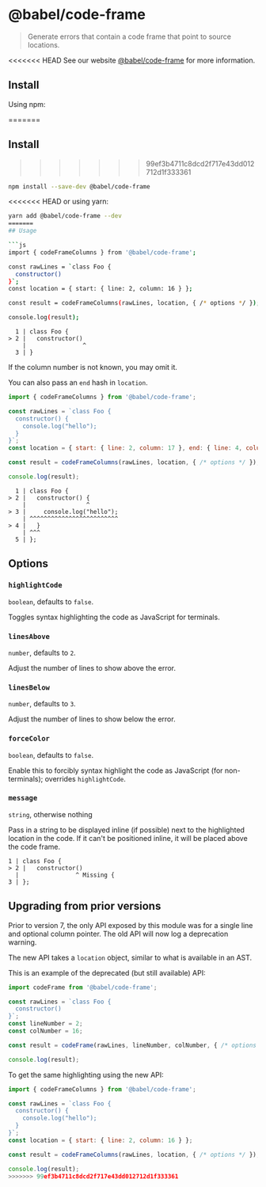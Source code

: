 # @babel/code-frame

> Generate errors that contain a code frame that point to source locations.

<<<<<<< HEAD
See our website [@babel/code-frame](https://babeljs.io/docs/en/next/babel-code-frame.html) for more information.

## Install

Using npm:

=======
## Install

>>>>>>> 99ef3b4711c8dcd2f717e43dd012712d1f333361
```sh
npm install --save-dev @babel/code-frame
```

<<<<<<< HEAD
or using yarn:

```sh
yarn add @babel/code-frame --dev
=======
## Usage

```js
import { codeFrameColumns } from '@babel/code-frame';

const rawLines = `class Foo {
  constructor()
}`;
const location = { start: { line: 2, column: 16 } };

const result = codeFrameColumns(rawLines, location, { /* options */ });

console.log(result);
```

```
  1 | class Foo {
> 2 |   constructor()
    |                ^
  3 | }
```

If the column number is not known, you may omit it.

You can also pass an `end` hash in `location`.

```js
import { codeFrameColumns } from '@babel/code-frame';

const rawLines = `class Foo {
  constructor() {
    console.log("hello");
  }
}`;
const location = { start: { line: 2, column: 17 }, end: { line: 4, column: 3 } };

const result = codeFrameColumns(rawLines, location, { /* options */ });

console.log(result);
```

```
  1 | class Foo {
> 2 |   constructor() {
    |                 ^
> 3 |     console.log("hello");
    | ^^^^^^^^^^^^^^^^^^^^^^^^^
> 4 |   }
    | ^^^
  5 | };
```

## Options

### `highlightCode`

`boolean`, defaults to `false`.

Toggles syntax highlighting the code as JavaScript for terminals.


### `linesAbove`

`number`, defaults to `2`.

Adjust the number of lines to show above the error.

### `linesBelow`

`number`, defaults to `3`.

Adjust the number of lines to show below the error.

### `forceColor`

`boolean`, defaults to `false`.

Enable this to forcibly syntax highlight the code as JavaScript (for non-terminals); overrides `highlightCode`.

### `message`

`string`, otherwise nothing

Pass in a string to be displayed inline (if possible) next to the highlighted
location in the code. If it can't be positioned inline, it will be placed above
the code frame.

```
1 | class Foo {
> 2 |   constructor()
  |                ^ Missing {
3 | };
```

## Upgrading from prior versions

Prior to version 7, the only API exposed by this module was for a single line and optional column pointer. The old API will now log a deprecation warning.

The new API takes a `location` object, similar to what is available in an AST.

This is an example of the deprecated (but still available) API:

```js
import codeFrame from '@babel/code-frame';

const rawLines = `class Foo {
  constructor()
}`;
const lineNumber = 2;
const colNumber = 16;

const result = codeFrame(rawLines, lineNumber, colNumber, { /* options */ });

console.log(result);
```

To get the same highlighting using the new API:

```js
import { codeFrameColumns } from '@babel/code-frame';

const rawLines = `class Foo {
  constructor() {
    console.log("hello");
  }
}`;
const location = { start: { line: 2, column: 16 } };

const result = codeFrameColumns(rawLines, location, { /* options */ });

console.log(result);
>>>>>>> 99ef3b4711c8dcd2f717e43dd012712d1f333361
```
